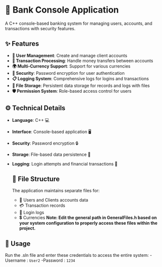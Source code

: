 # 🏦 Bank Console Application 

A C++ console-based banking system for managing users, accounts, and transactions with security features.

## ✨ Features

- **👥 User Management**: Create and manage client accounts
- **💸 Transaction Processing**: Handle money transfers between accounts
- **🌍 Multi-Currency Support**: Support for various currencies
- **🔐 Security**: Password encryption for user authentication
- **📋 Logging System**: Comprehensive logs for logins and transactions
- **💾 File Storage**: Persistent data storage for records and logs with files
- **🛡️ Permission System**: Role-based access control for users

## ⚙️ Technical Details

- **Language**: C++ 💻
- **Interface**: Console-based application 🖥️
- **Security**: Password encryption 🔒
- **Storage**: File-based data persistence 📁
- **Logging**: Login attempts and financial transactions 📄

  ## 📂 File Structure
  
  The application maintains separate files for:
  - 👤 Users and Clients accounts data
  - 💳 Transaction records
  - 🔐 Login logs
  - 💲 Currencies
    **Note: Edit the general path in GeneralFiles.h based on your system configuration to properly access these files within the project.** 

## 🎯 Usage

Run the .sln file and enter these credentials to access the entire system:
-Username : `User2`
-Password : `1234`
